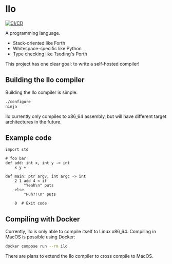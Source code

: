 # Ilo

[![CI/CD](https://github.com/nootr/ilo/actions/workflows/main.yml/badge.svg)](https://github.com/nootr/ilo/actions)

A programming language.

* Stack-oriented like Forth
* Whitespace-specific like Python
* Type checking like Tsoding's Porth

This project has one clear goal: to write a self-hosted compiler!


## Building the Ilo compiler

Building the Ilo compiler is simple:

```bash
./configure
ninja
```

Ilo currently only compiles to x86_64 assembly, but will have different target
architectures in the future.


## Example code

```ilo
import std

# foo bar
def add: int x, int y -> int
    x y +

def main: ptr argv, int argc -> int
    2 1 add 4 < if
        "Yeah\n" puts
    else
        "Huh?!\n" puts

    0  # Exit code
```


## Compiling with Docker

Currently, Ilo is only able to compile itself to Linux x86_64. Compiling in MacOS is possible using Docker:

```bash
docker compose run --rm ilo
```

There are plans to extend the Ilo compiler to cross compile to MacOS.
